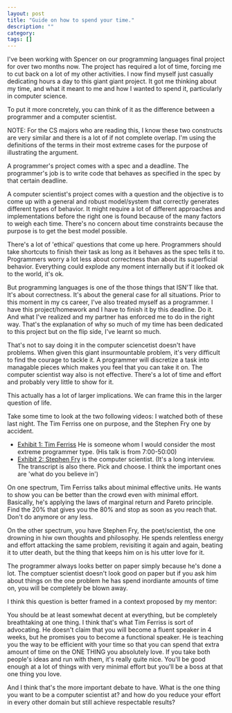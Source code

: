 ```yaml
---
layout: post
title: "Guide on how to spend your time."
description: ""
category: 
tags: []
---
```


I've been working with Spencer on our programming languages final project for over two months now.
The project has required a lot of time, forcing me to cut back on a lot of my other activities. 
I now find myself just casually dedicating hours a day to this giant giant project. It got me thinking about my time, and what it meant to me and how I wanted to spend it, particularly in computer science. 

To put it more concretely, you can think of it as the difference between a programmer and a computer scientist.

NOTE: For the CS majors who are reading this, I know these two constructs are very similar and there is a lot of if not complete overlap. I'm using the definitions of the terms in their most extreme cases for the purpose of illustrating the argument. 

A programmer's project comes with a spec and a deadline. The programmer's job is to write code that behaves as specified in the spec by that certain deadline. 

A computer scientist's project comes with a question and the objective is to come up with a general and robust model/system that correctly generates different types of behavior. It might require a lot of different approaches and implementations before the right one is found because of the many factors to weigh each time. There's no concern about time constraints because the purpose is to get the best model possible.  

There's a lot of 'ethical' questions that come up here. Programmers should take shortcuts to finish their task as long as it behaves as the spec tells it to. Programmers worry a lot less about correctness than about its superficial behavior. Everything could explode any moment internally but if it looked ok to the world, it's ok.

But programming languages is one of the those things that ISN'T like that. It's about correctness. It's about the general case for all situations. 
Prior to this moment in my cs career, I've also treated myself as a programmer. I have this project/homework and I have to finish it by this deadline. Do it.  And what I've realized and my partner has enforced me to do in the right way. That's the explanation of why so much of my time has been dedicated to this project but on the flip side, I've learnt so much.

That's not to say doing it in the computer sciencetist doesn't have problems. When given this giant insurmountable problem, it's very difficult to find the courage to tackle it. A programmer will discretize a task into managable pieces which makes you feel that you can take it on. The computer scientist way also is not effective. There's a lot of time and effort and probably very little to show for it.

This actually has a lot of larger implications. We can frame this in the larger question of life.

[1]: http://fora.tv/2011/09/14/Tim_Ferriss_Accelerated_Learning_in_Accelerated_Times  
[2]: http://bigthink.com/ideas/17862 

Take some time to look at the two following videos:
I watched both of these last night. The Tim Ferriss one on purpose, and the Stephen Fry one by accident.
* [Exhibit 1: Tim Ferriss][1] He is someone whom I would consider the most extreme programmer type. (His talk is from 7:00-50:00) 
* [Exhibit 2: Stephen Fry][2]  is the computer scientist. (It's a long interview. The transcript is also there. Pick and choose. I think the important ones are 'what do you believe in')

On one spectrum, Tim Ferriss talks about minimal effective units. He wants to show you can be better than the crowd even with minimal effort. Basically, he's applying the laws of marginal return and Pareto principle. Find the 20% that gives you the 80% and stop as soon as you reach that. Don't do anymore or any less.

On the other spectrum, you have Stephen Fry, the poet/scientist, the one drowning in hiw own thoughts and philosophy. He spends relentless energy and effort attacking the same problem, revisiting it again and again, beating it to utter death, but the thing that keeps him on is his utter love for it.

The programmer always looks better on paper simply because he's done a lot.
The comptuer scientist doesn't look good on paper but if you ask him about things on the one problem he has spend inordiante amounts of time on, you will be completely be blown away.

I think this question is better framed in a context proposed by my mentor:

You should be at least somewhat decent at everything, but be completely breathtaking at one thing.
I think that's what Tim Ferriss is sort of advocating. He doesn't claim that you will become a fluent speaker in 4 weeks, but he promises you to become a functional speaker. He is teaching you the way to be efficient with your time so that you can spend that extra amount of time on the ONE THING you absolutely love. 
If you take both people's ideas and run with them, it's really quite nice. You'll be good enough at a lot of things with very minimal effort but you'll be a boss at that one thing you love.

And I think that's the more important debate to have. What is the one thing you want to be a computer scientist at? and how do you reduce your effort in every other domain but still achieve respectable results? 


